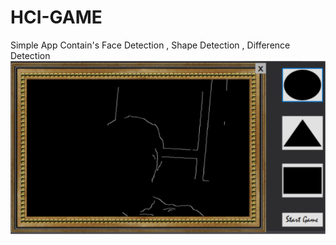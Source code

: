 # HCI-GAME
Simple App Contain's Face Detection , Shape Detection , Difference Detection
![Preview](Preview/Sketch1.png)
